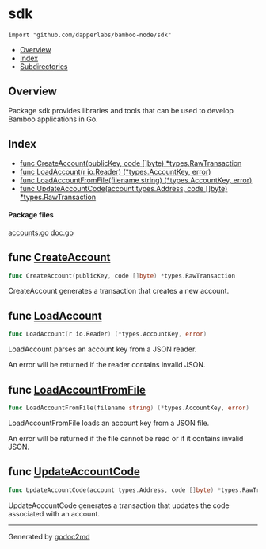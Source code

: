 

# sdk
`import "github.com/dapperlabs/bamboo-node/sdk"`

* [Overview](#pkg-overview)
* [Index](#pkg-index)
* [Subdirectories](#pkg-subdirectories)

## <a name="pkg-overview">Overview</a>
Package sdk provides libraries and tools that can be used to develop Bamboo
applications in Go.




## <a name="pkg-index">Index</a>
* [func CreateAccount(publicKey, code []byte) *types.RawTransaction](#CreateAccount)
* [func LoadAccount(r io.Reader) (*types.AccountKey, error)](#LoadAccount)
* [func LoadAccountFromFile(filename string) (*types.AccountKey, error)](#LoadAccountFromFile)
* [func UpdateAccountCode(account types.Address, code []byte) *types.RawTransaction](#UpdateAccountCode)


#### <a name="pkg-files">Package files</a>
[accounts.go](https://github.com/dapperlabs/bamboo-node/tree/master/sdk/accounts.go) [doc.go](https://github.com/dapperlabs/bamboo-node/tree/master/sdk/doc.go)





## <a name="CreateAccount">func</a> [CreateAccount](https://github.com/dapperlabs/bamboo-node/tree/master/sdk/accounts.go?s=1301:1365#L59)
``` go
func CreateAccount(publicKey, code []byte) *types.RawTransaction
```
CreateAccount generates a transaction that creates a new account.



## <a name="LoadAccount">func</a> [LoadAccount](https://github.com/dapperlabs/bamboo-node/tree/master/sdk/accounts.go?s=866:922#L38)
``` go
func LoadAccount(r io.Reader) (*types.AccountKey, error)
```
LoadAccount parses an account key from a JSON reader.

An error will be returned if the reader contains invalid JSON.



## <a name="LoadAccountFromFile">func</a> [LoadAccountFromFile](https://github.com/dapperlabs/bamboo-node/tree/master/sdk/accounts.go?s=575:643#L26)
``` go
func LoadAccountFromFile(filename string) (*types.AccountKey, error)
```
LoadAccountFromFile loads an account key from a JSON file.

An error will be returned if the file cannot be read or if it contains invalid JSON.



## <a name="UpdateAccountCode">func</a> [UpdateAccountCode](https://github.com/dapperlabs/bamboo-node/tree/master/sdk/accounts.go?s=1774:1854#L78)
``` go
func UpdateAccountCode(account types.Address, code []byte) *types.RawTransaction
```
UpdateAccountCode generates a transaction that updates the code associated with an account.








- - -
Generated by [godoc2md](http://godoc.org/github.com/lanre-ade/godoc2md)
